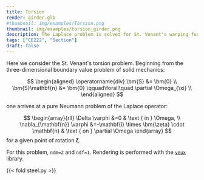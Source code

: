 ```yaml
---
title: Torsion
render: girder.glb
#thumbnail: img/examples/Torsion.png
thumbnail: img/examples/torsion_girder.png
description: The Laplace problem is solved for St. Venant's warping function.
tags: ["CE222", "Section"]
draft: false
---
```


<!--
![Cross section of a bridge girder deformed by St. Venant warping.](img/girder.png)
-->

Here we consider the St. Venant's torsion problem. Beginning from the three-dimensional boundary value problem of solid mechanics:

$$
\begin{aligned}
\operatorname{div} \bm{S} &= \bm{0} \\
\bm{S}\mathbf{n} &= \bm{0} \qquad\forall\quad \partial \Omega_{\xi} \\
\end{aligned}
$$

one arrives at a pure Neumann problem of the Laplace operator:

$$
\begin{array}{rll}
\Delta \varphi &=0 & \text { in } \Omega, \\
\nabla_{\mathbf{n}} \varphi  &=-\mathbf{i} \times \bm{\zeta} \cdot \mathbf{n} & \text { on } \partial \Omega
\end{array}
$$
for a given point of rotation $\bm{\zeta}$.

For this problem, `ndm=2` and `ndf=1`. Rendering is performed with the [`veux`](https://veux.stairlab.io) library.

{{< fold steel.py >}}

